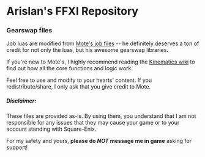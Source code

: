 # Arislan's FFXI Repository


### Gearswap files

Job luas are modified from [Mote's job files](https://github.com/Kinematics/GearSwap-Jobs) -- he definitely deserves a ton of credit for not only the luas, but his awesome gearswap libraries.

If you're new to Mote's, I highly recommend reading the [Kinematics wiki](https://github.com/Kinematics/GearSwap-Jobs/wiki) to find out how all the core functions and logic work.

Feel free to use and modify to your hearts' content.  If you redistribute/share, I only ask that you give credit to Mote.



##### Disclaimer:
These files are provided as-is.  By using them, you understand that I am not responsible for any issues that they may cause your game or to your account standing with Square-Enix.

For my safety and yours, **please do _NOT_ message me in game** asking for support!
